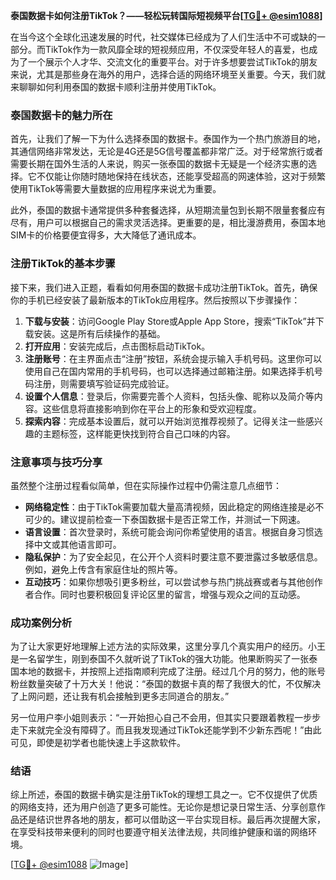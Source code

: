 **泰国数据卡如何注册TikTok？——轻松玩转国际短视频平台[[TG💪+ @esim1088](https://t.me/s/esim1088)]**

在当今这个全球化迅速发展的时代，社交媒体已经成为了人们生活中不可或缺的一部分。而TikTok作为一款风靡全球的短视频应用，不仅深受年轻人的喜爱，也成为了一个展示个人才华、交流文化的重要平台。对于许多想要尝试TikTok的朋友来说，尤其是那些身在海外的用户，选择合适的网络环境至关重要。今天，我们就来聊聊如何利用泰国的数据卡顺利注册并使用TikTok。

### 泰国数据卡的魅力所在

首先，让我们了解一下为什么选择泰国的数据卡。泰国作为一个热门旅游目的地，其通信网络非常发达，无论是4G还是5G信号覆盖都非常广泛。对于经常旅行或者需要长期在国外生活的人来说，购买一张泰国的数据卡无疑是一个经济实惠的选择。它不仅能让你随时随地保持在线状态，还能享受超高的网速体验，这对于频繁使用TikTok等需要大量数据的应用程序来说尤为重要。

此外，泰国的数据卡通常提供多种套餐选择，从短期流量包到长期不限量套餐应有尽有，用户可以根据自己的需求灵活选择。更重要的是，相比漫游费用，泰国本地SIM卡的价格要便宜得多，大大降低了通讯成本。

### 注册TikTok的基本步骤

接下来，我们进入正题，看看如何用泰国的数据卡成功注册TikTok。首先，确保你的手机已经安装了最新版本的TikTok应用程序。然后按照以下步骤操作：

1. **下载与安装**：访问Google Play Store或Apple App Store，搜索“TikTok”并下载安装。这是所有后续操作的基础。
2. **打开应用**：安装完成后，点击图标启动TikTok。
3. **注册账号**：在主界面点击“注册”按钮，系统会提示输入手机号码。这里你可以使用自己在国内常用的手机号码，也可以选择通过邮箱注册。如果选择手机号码注册，则需要填写验证码完成验证。
4. **设置个人信息**：登录后，你需要完善个人资料，包括头像、昵称以及简介等内容。这些信息将直接影响到你在平台上的形象和受欢迎程度。
5. **探索内容**：完成基本设置后，就可以开始浏览推荐视频了。记得关注一些感兴趣的主题标签，这样能更快找到符合自己口味的内容。

### 注意事项与技巧分享

虽然整个注册过程看似简单，但在实际操作过程中仍需注意几点细节：

- **网络稳定性**：由于TikTok需要加载大量高清视频，因此稳定的网络连接是必不可少的。建议提前检查一下泰国数据卡是否正常工作，并测试一下网速。
- **语言设置**：首次登录时，系统可能会询问你希望使用的语言。根据自身习惯选择中文或其他语言即可。
- **隐私保护**：为了安全起见，在公开个人资料时要注意不要泄露过多敏感信息。例如，避免上传含有家庭住址的照片等。
- **互动技巧**：如果你想吸引更多粉丝，可以尝试参与热门挑战赛或者与其他创作者合作。同时也要积极回复评论区里的留言，增强与观众之间的互动感。

### 成功案例分析

为了让大家更好地理解上述方法的实际效果，这里分享几个真实用户的经历。小王是一名留学生，刚到泰国不久就听说了TikTok的强大功能。他果断购买了一张泰国本地的数据卡，并按照上述指南顺利完成了注册。经过几个月的努力，他的账号粉丝数量突破了十万大关！他说：“泰国的数据卡真的帮了我很大的忙，不仅解决了上网问题，还让我有机会接触到更多志同道合的朋友。”

另一位用户李小姐则表示：“一开始担心自己不会用，但其实只要跟着教程一步步走下来就完全没有障碍了。而且我发现通过TikTok还能学到不少新东西呢！”由此可见，即使是初学者也能快速上手这款软件。

### 结语

综上所述，泰国的数据卡确实是注册TikTok的理想工具之一。它不仅提供了优质的网络支持，还为用户创造了更多可能性。无论你是想记录日常生活、分享创意作品还是结识世界各地的朋友，都可以借助这一平台实现目标。最后再次提醒大家，在享受科技带来便利的同时也要遵守相关法律法规，共同维护健康和谐的网络环境。

[[TG💪+ @esim1088](https://t.me/s/esim1088) ![Image](https://i.postimg.cc/4NQfJmqS/Snipaste-2025-05-13-00-14-12.png)]
